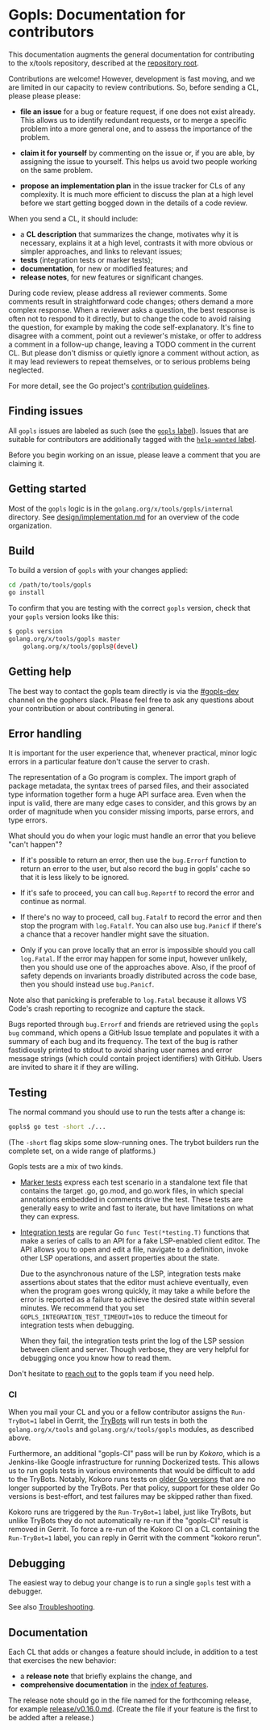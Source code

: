 # Gopls: Documentation for contributors

This documentation augments the general documentation for contributing to the
x/tools repository, described at the [repository root](../../CONTRIBUTING.md).

Contributions are welcome! However, development is fast moving,
and we are limited in our capacity to review contributions.
So, before sending a CL, please please please:

- **file an issue** for a bug or feature request, if one does not
  exist already. This allows us to identify redundant requests, or to
  merge a specific problem into a more general one, and to assess the
  importance of the problem.

- **claim it for yourself** by commenting on the issue or, if you are
  able, by assigning the issue to yourself. This helps us avoid two
  people working on the same problem.

- **propose an implementation plan** in the issue tracker for CLs of
  any complexity. It is much more efficient to discuss the plan at a
  high level before we start getting bogged down in the details of
  a code review.

When you send a CL, it should include:

- a **CL description** that summarizes the change,
  motivates why it is necessary,
  explains it at a high level,
  contrasts it with more obvious or simpler approaches, and
  links to relevant issues;
- **tests** (integration tests or marker tests);
- **documentation**, for new or modified features; and
- **release notes**, for new features or significant changes.

During code review, please address all reviewer comments.
Some comments result in straightforward code changes;
others demand a more complex response.
When a reviewer asks a question, the best response is
often not to respond to it directly, but to change the
code to avoid raising the question,
for example by making the code self-explanatory.
It's fine to disagree with a comment,
point out a reviewer's mistake,
or offer to address a comment in a follow-up change,
leaving a TODO comment in the current CL.
But please don't dismiss or quietly ignore a comment without action,
as it may lead reviewers to repeat themselves,
or to serious problems being neglected.

For more detail, see the Go project's
[contribution guidelines](https://golang.org/doc/contribute.html).

## Finding issues

All `gopls` issues are labeled as such (see the [`gopls` label][issue-gopls]).
Issues that are suitable for contributors are additionally tagged with the
[`help-wanted` label][issue-wanted].

Before you begin working on an issue, please leave a comment that you are
claiming it.

## Getting started

Most of the `gopls` logic is in the `golang.org/x/tools/gopls/internal`
directory. See [design/implementation.md](./design/implementation.md) for an overview of the code organization.

## Build

To build a version of `gopls` with your changes applied:

```bash
cd /path/to/tools/gopls
go install
```

To confirm that you are testing with the correct `gopls` version, check that
your `gopls` version looks like this:

```bash
$ gopls version
golang.org/x/tools/gopls master
    golang.org/x/tools/gopls@(devel)
```

## Getting help

The best way to contact the gopls team directly is via the
[#gopls-dev](https://app.slack.com/client/T029RQSE6/CRWSN9NCD) channel on the
gophers slack. Please feel free to ask any questions about your contribution or
about contributing in general.


## Error handling

It is important for the user experience that, whenever practical,
minor logic errors in a particular feature don't cause the server to
crash.

The representation of a Go program is complex. The import graph of
package metadata, the syntax trees of parsed files, and their
associated type information together form a huge API surface area.
Even when the input is valid, there are many edge cases to consider,
and this grows by an order of magnitude when you consider missing
imports, parse errors, and type errors.

What should you do when your logic must handle an error that you
believe "can't happen"?

- If it's possible to return an error, then use the `bug.Errorf`
  function to return an error to the user, but also record the bug in
  gopls' cache so that it is less likely to be ignored.

- If it's safe to proceed, you can call `bug.Reportf` to record the
  error and continue as normal.

- If there's no way to proceed, call `bug.Fatalf` to record the error
  and then stop the program with `log.Fatalf`. You can also use
  `bug.Panicf` if there's a chance that a recover handler might save
  the situation.

- Only if you can prove locally that an error is impossible should you
  call `log.Fatal`. If the error may happen for some input, however
  unlikely, then you should use one of the approaches above. Also, if
  the proof of safety depends on invariants broadly distributed across
  the code base, then you should instead use `bug.Panicf`.

Note also that panicking is preferable to `log.Fatal` because it
allows VS Code's crash reporting to recognize and capture the stack.

Bugs reported through `bug.Errorf` and friends are retrieved using the
`gopls bug` command, which opens a GitHub Issue template and populates
it with a summary of each bug and its frequency.
The text of the bug is rather fastidiously printed to stdout to avoid
sharing user names and error message strings (which could contain
project identifiers) with GitHub.
Users are invited to share it if they are willing.

## Testing

The normal command you should use to run the tests after a change is:

```bash
gopls$ go test -short ./...
```

(The `-short` flag skips some slow-running ones. The trybot builders
run the complete set, on a wide range of platforms.)

Gopls tests are a mix of two kinds.

- [Marker tests](../internal/test/marker) express each test scenario
  in a standalone text file that contains the target .go, go.mod, and
  go.work files, in which special annotations embedded in comments
  drive the test. These tests are generally easy to write and fast
  to iterate, but have limitations on what they can express.

- [Integration tests](../internal/test/integration) are regular Go
  `func Test(*testing.T)` functions that make a series of calls to an
  API for a fake LSP-enabled client editor. The API allows you to open
  and edit a file, navigate to a definition, invoke other LSP
  operations, and assert properties about the state.

  Due to the asynchronous nature of the LSP, integration tests make
  assertions about states that the editor must achieve eventually,
  even when the program goes wrong quickly, it may take a while before
  the error is reported as a failure to achieve the desired state
  within several minutes. We recommend that you set
  `GOPLS_INTEGRATION_TEST_TIMEOUT=10s` to reduce the timeout for
  integration tests when debugging.
  
  When they fail, the integration tests print the log of the LSP
  session between client and server. Though verbose, they are very
  helpful for debugging once you know how to read them.

Don't hesitate to [reach out](#getting-help) to the gopls team if you
need help.

### CI

When you mail your CL and you or a fellow contributor assigns the
`Run-TryBot=1` label in Gerrit, the
[TryBots](https://golang.org/doc/contribute.html#trybots) will run tests in
both the `golang.org/x/tools` and `golang.org/x/tools/gopls` modules, as
described above.

Furthermore, an additional "gopls-CI" pass will be run by _Kokoro_, which is a
Jenkins-like Google infrastructure for running Dockerized tests. This allows us
to run gopls tests in various environments that would be difficult to add to
the TryBots. Notably, Kokoro runs tests on
[older Go versions](../README.md#supported-go-versions) that are no longer supported
by the TryBots. Per that policy, support for these older Go versions is
best-effort, and test failures may be skipped rather than fixed.

Kokoro runs are triggered by the `Run-TryBot=1` label, just like TryBots, but
unlike TryBots they do not automatically re-run if the "gopls-CI" result is
removed in Gerrit. To force a re-run of the Kokoro CI on a CL containing the
`Run-TryBot=1` label, you can reply in Gerrit with the comment "kokoro rerun".

## Debugging

The easiest way to debug your change is to run a single `gopls` test with a
debugger.

See also [Troubleshooting](troubleshooting.md#troubleshooting).

<!--TODO(rstambler): Add more details about the debug server and viewing
telemetry.-->

[issue-gopls]: https://github.com/golang/go/issues?utf8=%E2%9C%93&q=is%3Aissue+is%3Aopen+label%3Agopls "gopls issues"
[issue-wanted]: https://github.com/golang/go/issues?utf8=✓&q=is%3Aissue+is%3Aopen+label%3Agopls+label%3A"help+wanted" "help wanted"

## Documentation

Each CL that adds or changes a feature should include, in addition to
a test that exercises the new behavior:

- a **release note** that briefly explains the change, and
- **comprehensive documentation** in the [index of features](features/README.md).

The release note should go in the file named for the forthcoming
release, for example [release/v0.16.0.md](release/v0.16.0.md). (Create
the file if your feature is the first to be added after a release.)


